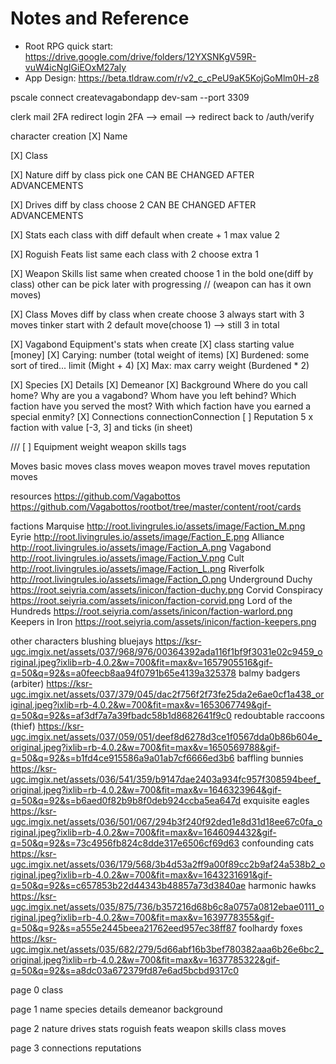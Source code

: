 # Notes and Reference

- Root RPG quick start: https://drive.google.com/drive/folders/12YXSNKgV59R-vuW4icNgIGiEOxM27aIy
- App Design: https://beta.tldraw.com/r/v2_c_cPeU9aK5KojGoMlm0H-z8

pscale connect createvagabondapp dev-sam --port 3309

clerk mail 2FA redirect
  login 2FA --> email --> redirect back to /auth/verify

character creation
  [X] Name

  [X] Class

  [X] Nature
    diff by class
    pick one
    CAN BE CHANGED AFTER ADVANCEMENTS

  [X] Drives
    diff by class
    choose 2
    CAN BE CHANGED AFTER ADVANCEMENTS

  [X] Stats
    each class with diff default
    when create + 1
    max value 2

  [X] Roguish Feats
    list same
    each class with 2
    choose extra 1

  [X] Weapon Skills
    list same
    when created
      choose 1 in the bold one(diff by class)
      other can be pick later with progressing
    // (weapon can has it own moves)

  [X] Class Moves
    diff by class
    when create choose 3
    always start with 3 moves
    tinker start with 2 default move(choose 1) --> still 3 in total

  [X] Vagabond Equipment's stats
    when create
      [X] class starting value [money]
      [X] Carying: number (total weight of items)
      [X] Burdened: some sort of tired... limit (Might + 4)
      [X] Max: max carry weight (Burdened * 2)

  [X] Species
  [X] Details
  [X] Demeanor
  [X] Background
    Where do you call home?
    Why are you a vagabond?
    Whom have you left behind?
    Which faction have you served the most?
    With which faction have you earned a special enmity?
  [X] Connections
    connectionConnection
  [ ] Reputation
    5 x faction with value [-3, 3] and ticks (in sheet)  

///
[ ] Equipment
  weight
  weapon skills
  tags

Moves
  basic moves
  class moves
  weapon moves
  travel moves
  reputation moves

resources
  https://github.com/Vagabottos
  https://github.com/Vagabottos/rootbot/tree/master/content/root/cards

factions
  Marquise
    http://root.livingrules.io/assets/image/Faction_M.png
  Eyrie
    http://root.livingrules.io/assets/image/Faction_E.png
  Alliance
    http://root.livingrules.io/assets/image/Faction_A.png
  Vagabond
    http://root.livingrules.io/assets/image/Faction_V.png
  Cult
    http://root.livingrules.io/assets/image/Faction_L.png
  Riverfolk
    http://root.livingrules.io/assets/image/Faction_O.png
  Underground Duchy
    https://root.seiyria.com/assets/inicon/faction-duchy.png
  Corvid Conspiracy
    https://root.seiyria.com/assets/inicon/faction-corvid.png
  Lord of the Hundreds
    https://root.seiyria.com/assets/inicon/faction-warlord.png
  Keepers in Iron
    https://root.seiyria.com/assets/inicon/faction-keepers.png

other characters
  blushing bluejays
    https://ksr-ugc.imgix.net/assets/037/968/976/00364392ada116f1bf9f3031e02c9459_original.jpeg?ixlib=rb-4.0.2&w=700&fit=max&v=1657905516&gif-q=50&q=92&s=a0feecb8aa94f0791b65e4139a325378
  balmy badgers (arbiter)
    https://ksr-ugc.imgix.net/assets/037/379/045/dac2f756f2f73fe25da2e6ae0cf1a438_original.jpeg?ixlib=rb-4.0.2&w=700&fit=max&v=1653067749&gif-q=50&q=92&s=af3df7a7a39fbadc58b1d8682641f9c0
  redoubtable raccoons (thief)
    https://ksr-ugc.imgix.net/assets/037/059/051/deef8d6278d3ce1f0567dda0b86b604e_original.jpeg?ixlib=rb-4.0.2&w=700&fit=max&v=1650569788&gif-q=50&q=92&s=b1fd4ce915586a9a01ab7cf6666ed3b6
  baffling bunnies
    https://ksr-ugc.imgix.net/assets/036/541/359/b9147dae2403a934fc957f308594beef_original.jpeg?ixlib=rb-4.0.2&w=700&fit=max&v=1646323964&gif-q=50&q=92&s=b6aed0f82b9b8f0deb924ccba5ea647d
  exquisite eagles
    https://ksr-ugc.imgix.net/assets/036/501/067/294b3f240f92ded1e8d31d18ee67c0fa_original.jpeg?ixlib=rb-4.0.2&w=700&fit=max&v=1646094432&gif-q=50&q=92&s=73c4956fb824c8dde317e6506cf69d63
  confounding cats
    https://ksr-ugc.imgix.net/assets/036/179/568/3b4d53a2ff9a00f89cc2b9af24a538b2_original.jpeg?ixlib=rb-4.0.2&w=700&fit=max&v=1643231691&gif-q=50&q=92&s=c657853b22d44343b48857a73d3840ae
  harmonic hawks
    https://ksr-ugc.imgix.net/assets/035/875/736/b357216d68b6c8a0757a0812ebae0111_original.jpeg?ixlib=rb-4.0.2&w=700&fit=max&v=1639778355&gif-q=50&q=92&s=a555e2445beea21762eed957ec38ff87
  foolhardy foxes
    https://ksr-ugc.imgix.net/assets/035/682/279/5d66abf16b3bef780382aaa6b26e6bc2_original.jpeg?ixlib=rb-4.0.2&w=700&fit=max&v=1637785322&gif-q=50&q=92&s=a8dc03a672379fd87e6ad5bcbd9317c0

page 0
  class

page 1
  name
  species
  details
  demeanor
  background

page 2
  nature
  drives
  stats
  roguish feats
  weapon skills
  class moves

page 3
  connections
  reputations
